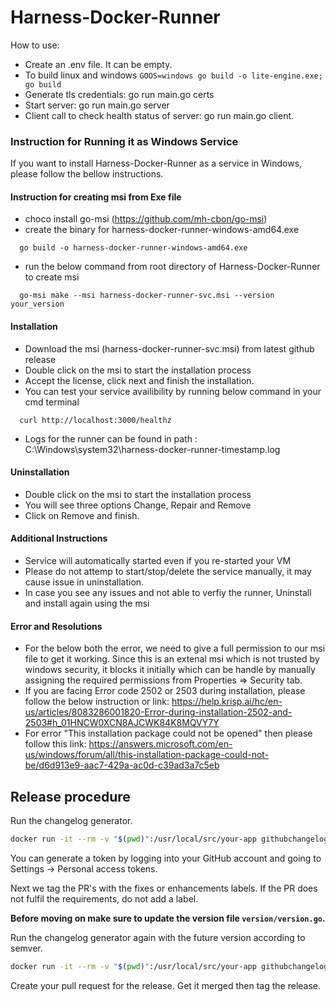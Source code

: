 # Harness-Docker-Runner

How to use:

* Create an .env file. It can be empty.
* To build linux and windows `GOOS=windows go build -o lite-engine.exe; go build`
* Generate tls credentials: go run main.go certs
* Start server: go run main.go server
* Client call to check health status of server: go run main.go client.

### Instruction for Running it as Windows Service 

If you want to install Harness-Docker-Runner as a service in Windows, please follow the bellow instructions.

#### Instruction for creating msi from Exe file
* choco install go-msi (https://github.com/mh-cbon/go-msi)
* create the binary for harness-docker-runner-windows-amd64.exe
```
  go build -o harness-docker-runner-windows-amd64.exe
```
* run the below command from root directory of Harness-Docker-Runner to create msi
```
  go-msi make --msi harness-docker-runner-svc.msi --version your_version
```

#### Installation
* Download the msi (harness-docker-runner-svc.msi) from latest github release
* Double click on the msi to start the installation process
* Accept the license, click next and finish the installation.
* You can test your service availibility by running below command in your cmd terminal
```
  curl http://localhost:3000/healthz
```
* Logs for the runner can be found in path : C:\Windows\system32\harness-docker-runner-timestamp.log

#### Uninstallation
* Double click on the msi to start the installation process
* You will see three options Change, Repair and Remove
* Click on Remove and finish.

#### Additional Instructions
* Service will automatically started even if you re-started your VM
* Please do not attemp to start/stop/delete the service manually, it may cause issue in uninstallation.
* In case you see any issues and not able to verfiy the runner, Uninstall and install again using the msi

#### Error and Resolutions
* For the below both the error, we need to give a full permission to our msi file to get it working. Since this is an extenal msi which is not trusted by windows security, it blocks it initially which can be handle by manually assigning the required permissions from Properties => Security tab.
* If you are facing Error code 2502 or 2503 during installation, please follow the below instruction or link: https://help.krisp.ai/hc/en-us/articles/8083286001820-Error-during-installation-2502-and-2503#h_01HNCW0XCN8AJCWK84K8MQVY7Y
* For error "This installation package could not be opened" then please follow this link: https://answers.microsoft.com/en-us/windows/forum/all/this-installation-package-could-not-be/d6d913e9-aac7-429a-ac0d-c39ad3a7c5eb
## Release procedure

Run the changelog generator.

```BASH
docker run -it --rm -v "$(pwd)":/usr/local/src/your-app githubchangeloggenerator/github-changelog-generator -u harness -p lite-engine -t <secret github token>
```

You can generate a token by logging into your GitHub account and going to Settings -> Personal access tokens.

Next we tag the PR's with the fixes or enhancements labels. If the PR does not fulfil the requirements, do not add a label.

**Before moving on make sure to update the version file `version/version.go`.**

Run the changelog generator again with the future version according to semver.

```BASH
docker run -it --rm -v "$(pwd)":/usr/local/src/your-app githubchangeloggenerator/github-changelog-generator -u harness -p lite-engine -t <secret token> --future-release v0.2.0
```

Create your pull request for the release. Get it merged then tag the release.
